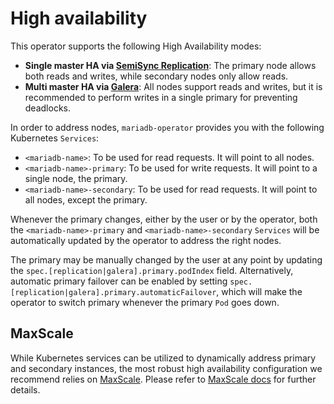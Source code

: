 # High availability

This operator supports the following High Availability modes:
- **Single master HA via [SemiSync Replication](../examples/manifests/mariadb_v1alpha1_mariadb_replication.yaml)**: The primary node allows both reads and writes, while secondary nodes only allow reads.
- **Multi master HA via [Galera](./GALERA.md)**: All nodes support reads and writes, but it is recommended to perform writes in a single primary for preventing deadlocks.

In order to address nodes, `mariadb-operator` provides you with the following Kubernetes `Services`:
- `<mariadb-name>`: To be used for read requests. It will point to all nodes. 
- `<mariadb-name>-primary`: To be used for write requests. It will point to a single node, the primary.
- `<mariadb-name>-secondary`: To be used for read requests. It will point to all nodes, except the primary.

Whenever the primary changes, either by the user or by the operator, both the `<mariadb-name>-primary` and `<mariadb-name>-secondary` `Services` will be automatically updated by the operator to address the right nodes.

The primary may be manually changed by the user at any point by updating the `spec.[replication|galera].primary.podIndex` field. Alternatively,  automatic primary failover can be enabled by setting `spec.[replication|galera].primary.automaticFailover`, which will make the operator to switch primary whenever the primary `Pod` goes down.

## MaxScale

While Kubernetes services can be utilized to dynamically address primary and secondary instances, the most robust high availability configuration we recommend relies on [MaxScale](https://mariadb.com/docs/server/products/mariadb-maxscale/). Please refer to [MaxScale docs](./MAXSCALE.md) for further details.